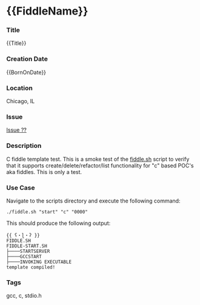 {{FiddleName}}
======

### Title

{{Title}}


### Creation Date

{{BornOnDate}}


### Location

Chicago, IL


### Issue

[Issue ??](https://github.com/bradyhouse/house/issues/??)


### Description

C fiddle template test.  This is a smoke test of the [fiddle.sh](../../scripts/fiddle.sh) script to verify that
it supports create/delete/refactor/list functionality for "c" based POC's aka fiddles. This is only a test.


### Use Case

Navigate to the scripts directory and execute the following command:

    ./fiddle.sh "start" "c" "0000"
    
This should produce the following output:

    {{ ʕ・ɭ・ʔ }}
    FIDDLE.SH
    FIDDLE-START.SH
    ├────STARTSERVER
    ├────GCCSTART
    ├────INVOKING EXECUTABLE
    template compiled!


### Tags

gcc, c, stdio.h
